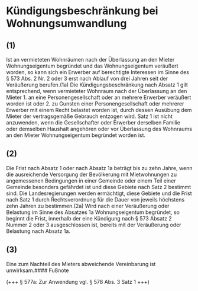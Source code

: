 # Kündigungsbeschränkung bei Wohnungsumwandlung



## (1)

 Ist an vermieteten Wohnräumen nach der Überlassung an den Mieter Wohnungseigentum begründet und das Wohnungseigentum veräußert worden, so kann sich ein Erwerber auf berechtigte Interessen im Sinne des § 573 Abs. 2 Nr. 2 oder 3 erst nach Ablauf von drei Jahren seit der Veräußerung berufen.(1a) Die Kündigungsbeschränkung nach Absatz 1 gilt entsprechend, wenn vermieteter Wohnraum nach der Überlassung an den Mieter  1.
 an eine Personengesellschaft oder an mehrere Erwerber veräußert worden ist oder
 2.
 zu Gunsten einer Personengesellschaft oder mehrerer Erwerber mit einem Recht belastet worden ist, durch dessen Ausübung dem Mieter der vertragsgemäße Gebrauch entzogen wird.
Satz 1 ist nicht anzuwenden, wenn die Gesellschafter oder Erwerber derselben Familie oder demselben Haushalt angehören oder vor Überlassung des Wohnraums an den Mieter Wohnungseigentum begründet worden ist.

## (2)

 Die Frist nach Absatz 1 oder nach Absatz 1a beträgt bis zu zehn Jahre, wenn die ausreichende Versorgung der Bevölkerung mit Mietwohnungen zu angemessenen Bedingungen in einer Gemeinde oder einem Teil einer Gemeinde besonders gefährdet ist und diese Gebiete nach Satz 2 bestimmt sind. Die Landesregierungen werden ermächtigt, diese Gebiete und die Frist nach Satz 1 durch Rechtsverordnung für die Dauer von jeweils höchstens zehn Jahren zu bestimmen.(2a) Wird nach einer Veräußerung oder Belastung im Sinne des Absatzes 1a Wohnungseigentum begründet, so beginnt die Frist, innerhalb der eine Kündigung nach § 573 Absatz 2 Nummer 2 oder 3 ausgeschlossen ist, bereits mit der Veräußerung oder Belastung nach Absatz 1a.

## (3)

 Eine zum Nachteil des Mieters abweichende Vereinbarung ist unwirksam.#### Fußnote

(+++ § 577a: Zur Anwendung vgl. § 578 Abs. 3 Satz 1 +++) 

